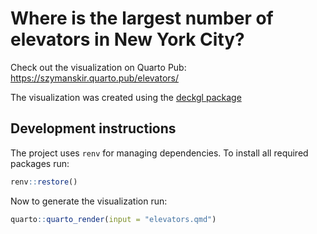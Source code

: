 # Where is the largest number of elevators in New York City?

Check out the visualization on Quarto Pub: https://szymanskir.quarto.pub/elevators/

The visualization was created using the [deckgl package](https://github.com/crazycapivara/deckgl)

## Development instructions

The project uses `renv` for managing dependencies. To install all required packages run:

```r
renv::restore()
```

Now to generate the visualization run:

```r
quarto::quarto_render(input = "elevators.qmd")
```